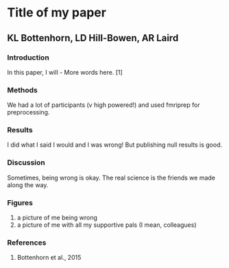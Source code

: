 # Title of my paper
## KL Bottenhorn, LD Hill-Bowen, AR Laird

### Introduction
In this paper, I will -
More words here.
[1]

### Methods
We had a lot of participants (v high powered!) and used fmriprep for preprocessing.

### Results
I did what I said I would and I was wrong! But publishing null results is good.

### Discussion
Sometimes, being wrong is okay. The real science is the friends we made along the way.

### Figures
1. a picture of me being wrong
2. a picture of me with all my supportive pals (I mean, colleagues)


### References
1. Bottenhorn et al., 2015
